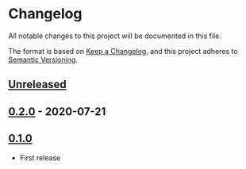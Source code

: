 # Changelog

All notable changes to this project will be documented in this file.

The format is based on [Keep a Changelog](https://keepachangelog.com/en/1.0.0/),
and this project adheres to [Semantic Versioning](https://semver.org/spec/v2.0.0.html).

## [Unreleased]

## [0.2.0] - 2020-07-21

## [0.1.0]

- First release

[Unreleased]: https://github.com/giantswarm/kustomize-plugin-releasenotesurlannotationtransformer/compare/v0.2.0...HEAD
[0.2.0]: https://github.com/giantswarm/kustomize-plugin-releasenotesurlannotationtransformer/compare/v0.1.0...v0.2.0
[0.1.0]: https://github.com/giantswarm/kustomize-plugin-releasenotesurlannotationtransformer/releases/tag/v0.1.0
